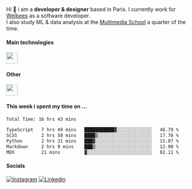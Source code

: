 Hi :wave: i am a **developer & designer** based in Paris. I currently work for [Welbees](https://www.welbees.com) as a software developer.<br /> I also study ML & data analysis at the [Multimedia School](https://www.ecole-multimedia.com/) a quarter of the time.

#### Main technologies
<img height="30" src="https://skillicons.dev/icons?i=js,ts,react,nextjs,threejs,nodejs,nestjs,laravel,mysql,git,docker" />

#### Other
<img height="30" src="https://skillicons.dev/icons?i=figma,ps,ai,ae,pr,blender,unreal,ableton" />

#### This week i spent my time on ...
<!--START_SECTION:waka-->

```txt
Total Time: 16 hrs 43 mins

TypeScript   7 hrs 49 mins   ███████████▓░░░░░░░░░░░░░   46.79 %
SCSS         2 hrs 58 mins   ████▒░░░░░░░░░░░░░░░░░░░░   17.76 %
Python       2 hrs 31 mins   ███▓░░░░░░░░░░░░░░░░░░░░░   15.07 %
Markdown     2 hrs 9 mins    ███▒░░░░░░░░░░░░░░░░░░░░░   12.90 %
MDX          21 mins         ▓░░░░░░░░░░░░░░░░░░░░░░░░   02.11 %
```

<!--END_SECTION:waka-->

#### Socials

<a href="https://www.instagram.com/maximelbv/" target="_blank">![Instagram](https://img.shields.io/badge/Instagram-E4405F?style=for-the-badge&logo=instagram&logoColor=white)</a>
<a href="https://www.linkedin.com/in/maxime-lefebvre-85b545199" target="_blank">![Linkedin](https://img.shields.io/badge/LinkedIn-0077B5?style=for-the-badge&logo=linkedin&logoColor=white)</a>
